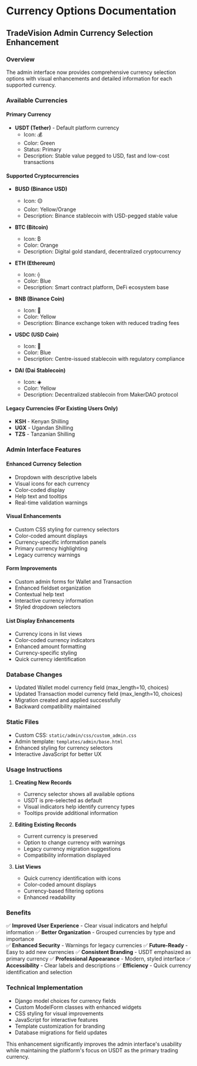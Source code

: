 # Currency Options Documentation
## TradeVision Admin Currency Selection Enhancement

### Overview
The admin interface now provides comprehensive currency selection options with visual enhancements and detailed information for each supported currency.

### Available Currencies

#### **Primary Currency**
- **USDT (Tether)** - Default platform currency
  - Icon: 💰
  - Color: Green
  - Status: Primary
  - Description: Stable value pegged to USD, fast and low-cost transactions

#### **Supported Cryptocurrencies**
- **BUSD (Binance USD)**
  - Icon: 🟡
  - Color: Yellow/Orange
  - Description: Binance stablecoin with USD-pegged stable value

- **BTC (Bitcoin)**
  - Icon: ₿
  - Color: Orange
  - Description: Digital gold standard, decentralized cryptocurrency

- **ETH (Ethereum)**
  - Icon: ⟠
  - Color: Blue
  - Description: Smart contract platform, DeFi ecosystem base

- **BNB (Binance Coin)**
  - Icon: 🔶
  - Color: Yellow
  - Description: Binance exchange token with reduced trading fees

- **USDC (USD Coin)**
  - Icon: 🔵
  - Color: Blue
  - Description: Centre-issued stablecoin with regulatory compliance

- **DAI (Dai Stablecoin)**
  - Icon: ◈
  - Color: Yellow
  - Description: Decentralized stablecoin from MakerDAO protocol

#### **Legacy Currencies** (For Existing Users Only)
- **KSH** - Kenyan Shilling
- **UGX** - Ugandan Shilling  
- **TZS** - Tanzanian Shilling

### Admin Interface Features

#### **Enhanced Currency Selection**
- Dropdown with descriptive labels
- Visual icons for each currency
- Color-coded display
- Help text and tooltips
- Real-time validation warnings

#### **Visual Enhancements**
- Custom CSS styling for currency selectors
- Color-coded amount displays
- Currency-specific information panels
- Primary currency highlighting
- Legacy currency warnings

#### **Form Improvements**
- Custom admin forms for Wallet and Transaction
- Enhanced fieldset organization
- Contextual help text
- Interactive currency information
- Styled dropdown selectors

#### **List Display Enhancements**
- Currency icons in list views
- Color-coded currency indicators
- Enhanced amount formatting
- Currency-specific styling
- Quick currency identification

### Database Changes
- Updated Wallet model currency field (max_length=10, choices)
- Updated Transaction model currency field (max_length=10, choices)
- Migration created and applied successfully
- Backward compatibility maintained

### Static Files
- Custom CSS: `static/admin/css/custom_admin.css`
- Admin template: `templates/admin/base.html`
- Enhanced styling for currency selectors
- Interactive JavaScript for better UX

### Usage Instructions

1. **Creating New Records**
   - Currency selector shows all available options
   - USDT is pre-selected as default
   - Visual indicators help identify currency types
   - Tooltips provide additional information

2. **Editing Existing Records**
   - Current currency is preserved
   - Option to change currency with warnings
   - Legacy currency migration suggestions
   - Compatibility information displayed

3. **List Views**
   - Quick currency identification with icons
   - Color-coded amount displays
   - Currency-based filtering options
   - Enhanced readability

### Benefits
✅ **Improved User Experience** - Clear visual indicators and helpful information
✅ **Better Organization** - Grouped currencies by type and importance  
✅ **Enhanced Security** - Warnings for legacy currencies
✅ **Future-Ready** - Easy to add new currencies
✅ **Consistent Branding** - USDT emphasized as primary currency
✅ **Professional Appearance** - Modern, styled interface
✅ **Accessibility** - Clear labels and descriptions
✅ **Efficiency** - Quick currency identification and selection

### Technical Implementation
- Django model choices for currency fields
- Custom ModelForm classes with enhanced widgets
- CSS styling for visual improvements
- JavaScript for interactive features
- Template customization for branding
- Database migrations for field updates

This enhancement significantly improves the admin interface's usability while maintaining the platform's focus on USDT as the primary trading currency.